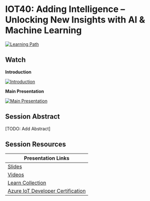 # IOT40: Adding Intelligence – Unlocking New Insights with AI & Machine Learning  

[![Learning Path](https://img.shields.io/badge/Learning%20Path-IOT-fe5e00?logo=microsoft)](https://aka.ms/iotlp)

## Watch

**Introduction**

[![Introduction](https://img.youtube.com/vi/VIDEOID/0.jpg)](https://www.youtube.com/watch?v=VIDEOID)

**Main Presentation**

[![Main Presentation](https://img.youtube.com/vi/VIDEOID/0.jpg)](https://www.youtube.com/watch?v=VIDEOID)

## Session Abstract

[TODO: Add Abstract]

## Session Resources

| Presentation Links                                                        |
|---------------------------------------------------------------------------|
| [Slides](./slides)                                                        |
| [Videos](./videos)                                                        |
| [Learn Collection](https://aka.ms/iot40/learn)                            |
| [Azure IoT Developer Certification](https://aka.ms/iot40/certification)   |